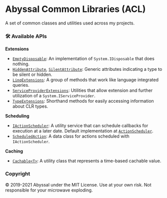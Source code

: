 # Abyssal Common Libraries (ACL)
A set of common classes and utilities used across my projects.  
  
  
### 🛠 Available APIs
**Extensions**
- [`EmptyDisposable`](https://github.com/abyssal/common/blob/master/Abyssal.Common/EmptyDisposable.cs): An implementation of `System.IDisposable` that does nothing.
- [`HiddenAttribute`](https://github.com/abyssal/common/blob/master/Abyssal.Common/HiddenAttribute.cs), [`SilentAttribute`](https://github.com/abyssal/common/blob/master/Abyssal.Common/SilentAttribute.cs): Generic attributes indicating a type to be silent or hidden.
- [`LinqExtensions`](https://github.com/abyssal/common/blob/master/Abyssal.Common/Extensions/LinqExtensions.cs): A group of methods that work like language integrated queries.
- [`ServiceProviderExtensions`](https://github.com/abyssal/common/blob/master/Abyssal.Common/Extensions/ServiceProviderExtensions.cs): Utilities that allow extension and further utilization of a `System.IServiceProvider`.
- [`TypeExtensions`](https://github.com/abyssal/common/blob/master/Abyssal.Common/Extensions/TypeExtensions.cs): Shorthand methods for easily accessing information about CLR types.
  
**Scheduling**
- [`IActionScheduler`](Abyssal.Common/Scheduling/IActionScheduler.cs): A utility service that can schedule callbacks for execution at a later date. Default implementation at [`ActionScheduler`](Abyssal.Common/Scheduling/ActionScheduler.cs).
- [`ScheduledAction`](Abyssal.Common/Scheduling/ScheduledAction.cs): A data class for actions scheduled with `IActionScheduler`.

**Caching**
- [`Cachable<T>`](Abyssal.Common/Cachable.cs): A utility class that represents a time-based cachable value.

### Copyright
&copy; 2019-2021 Abyssal under the MIT License. Use at your own risk. Not responsible for your microwave exploding.
